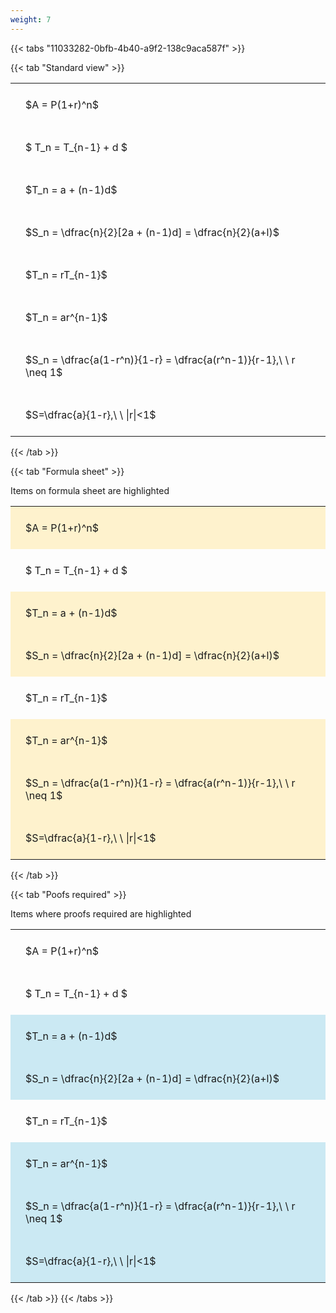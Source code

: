 ```yaml
---
weight: 7
---
```


{{< tabs "11033282-0bfb-4b40-a9f2-138c9aca587f" >}}

{{< tab "Standard view" >}}

<style type="text/css">
#T_b10ed th.col_heading {
  text-align: left;
  font-size: 1em;
}
#T_b10ed td {
  text-align: left;
  font-size: 1em;
  padding: 1.5em;
}
</style>
<table id="T_b10ed">
  <thead>
  </thead>
  <tbody>
    <tr>
      <td id="T_b10ed_row0_col0" class="data row0 col0" >$A = P(1+r)^n$</td>
    </tr>
    <tr>
      <td id="T_b10ed_row1_col0" class="data row1 col0" >$ T_n = T_{n-1} + d $</td>
    </tr>
    <tr>
      <td id="T_b10ed_row2_col0" class="data row2 col0" >$T_n = a + (n-1)d$</td>
    </tr>
    <tr>
      <td id="T_b10ed_row3_col0" class="data row3 col0" >$S_n = \dfrac{n}{2}[2a + (n-1)d] = \dfrac{n}{2}(a+l)$</td>
    </tr>
    <tr>
      <td id="T_b10ed_row4_col0" class="data row4 col0" >$T_n = rT_{n-1}$</td>
    </tr>
    <tr>
      <td id="T_b10ed_row5_col0" class="data row5 col0" >$T_n = ar^{n-1}$</td>
    </tr>
    <tr>
      <td id="T_b10ed_row6_col0" class="data row6 col0" >$S_n = \dfrac{a(1-r^n)}{1-r} = \dfrac{a(r^n-1)}{r-1},\ \  r \neq 1$</td>
    </tr>
    <tr>
      <td id="T_b10ed_row7_col0" class="data row7 col0" >$S=\dfrac{a}{1-r},\ \ |r|<1$</td>
    </tr>
  </tbody>
</table>
{{< /tab >}}

{{< tab "Formula sheet" >}}

Items on formula sheet are highlighted 
<br>
<style type="text/css">
#T_9fb21 th.col_heading {
  text-align: left;
  font-size: 1em;
}
#T_9fb21 td {
  text-align: left;
  font-size: 1em;
  padding: 1.5em;
}
#T_9fb21_row0_col0, #T_9fb21_row2_col0, #T_9fb21_row3_col0, #T_9fb21_row5_col0, #T_9fb21_row6_col0, #T_9fb21_row7_col0 {
  background-color: rgba(255,194,10, 0.2);
}
#T_9fb21_row1_col0, #T_9fb21_row4_col0 {
  background-color: rgba(0,0,0,0);
}
</style>
<table id="T_9fb21">
  <thead>
  </thead>
  <tbody>
    <tr>
      <td id="T_9fb21_row0_col0" class="data row0 col0" >$A = P(1+r)^n$</td>
    </tr>
    <tr>
      <td id="T_9fb21_row1_col0" class="data row1 col0" >$ T_n = T_{n-1} + d $</td>
    </tr>
    <tr>
      <td id="T_9fb21_row2_col0" class="data row2 col0" >$T_n = a + (n-1)d$</td>
    </tr>
    <tr>
      <td id="T_9fb21_row3_col0" class="data row3 col0" >$S_n = \dfrac{n}{2}[2a + (n-1)d] = \dfrac{n}{2}(a+l)$</td>
    </tr>
    <tr>
      <td id="T_9fb21_row4_col0" class="data row4 col0" >$T_n = rT_{n-1}$</td>
    </tr>
    <tr>
      <td id="T_9fb21_row5_col0" class="data row5 col0" >$T_n = ar^{n-1}$</td>
    </tr>
    <tr>
      <td id="T_9fb21_row6_col0" class="data row6 col0" >$S_n = \dfrac{a(1-r^n)}{1-r} = \dfrac{a(r^n-1)}{r-1},\ \  r \neq 1$</td>
    </tr>
    <tr>
      <td id="T_9fb21_row7_col0" class="data row7 col0" >$S=\dfrac{a}{1-r},\ \ |r|<1$</td>
    </tr>
  </tbody>
</table>
{{< /tab >}}

{{< tab "Poofs required" >}}

Items where proofs required are highlighted 
<br>
<style type="text/css">
#T_95d35 th.col_heading {
  text-align: left;
  font-size: 1em;
}
#T_95d35 td {
  text-align: left;
  font-size: 1em;
  padding: 1.5em;
}
#T_95d35_row0_col0, #T_95d35_row1_col0, #T_95d35_row4_col0 {
  background-color: rgba(0,0,0,0);
}
#T_95d35_row2_col0, #T_95d35_row3_col0, #T_95d35_row5_col0, #T_95d35_row6_col0, #T_95d35_row7_col0 {
  background-color: rgba(0,150,200, 0.2);
}
</style>
<table id="T_95d35">
  <thead>
  </thead>
  <tbody>
    <tr>
      <td id="T_95d35_row0_col0" class="data row0 col0" >$A = P(1+r)^n$</td>
    </tr>
    <tr>
      <td id="T_95d35_row1_col0" class="data row1 col0" >$ T_n = T_{n-1} + d $</td>
    </tr>
    <tr>
      <td id="T_95d35_row2_col0" class="data row2 col0" >$T_n = a + (n-1)d$</td>
    </tr>
    <tr>
      <td id="T_95d35_row3_col0" class="data row3 col0" >$S_n = \dfrac{n}{2}[2a + (n-1)d] = \dfrac{n}{2}(a+l)$</td>
    </tr>
    <tr>
      <td id="T_95d35_row4_col0" class="data row4 col0" >$T_n = rT_{n-1}$</td>
    </tr>
    <tr>
      <td id="T_95d35_row5_col0" class="data row5 col0" >$T_n = ar^{n-1}$</td>
    </tr>
    <tr>
      <td id="T_95d35_row6_col0" class="data row6 col0" >$S_n = \dfrac{a(1-r^n)}{1-r} = \dfrac{a(r^n-1)}{r-1},\ \  r \neq 1$</td>
    </tr>
    <tr>
      <td id="T_95d35_row7_col0" class="data row7 col0" >$S=\dfrac{a}{1-r},\ \ |r|<1$</td>
    </tr>
  </tbody>
</table>
{{< /tab >}}
{{< /tabs >}}
